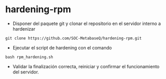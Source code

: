 # hardening-rpm

- Disponer del paquete git y clonar el repositorio en el servidor interno a hardenizar

~~~
git clone https://github.com/SOC-MetabaseQ/hardening-rpm.git
~~~

- Ejecutar el script de hardening con el comando

~~~
bash rpm_hardening.sh
~~~

- Validar la finalización correcta, reiniciar y confirmar el funcionamiento del servidor.
